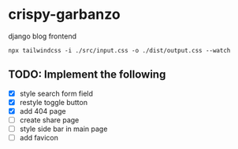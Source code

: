 # crispy-garbanzo

django blog frontend

`npx tailwindcss -i ./src/input.css -o ./dist/output.css --watch`

## TODO: Implement the following

- [x] style search form field
- [x] restyle toggle button
- [x] add 404 page
- [ ] create share page
- [ ] style side bar in main page
- [ ] add favicon
